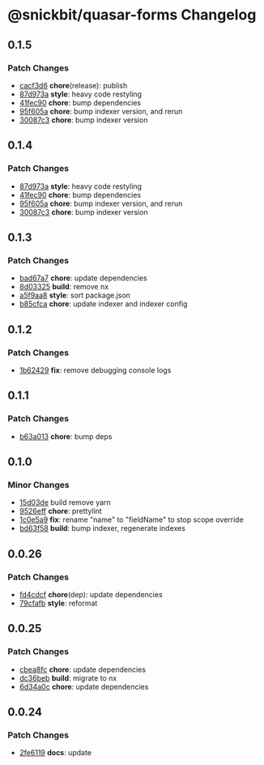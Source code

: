# @snickbit/quasar-forms Changelog

## 0.1.5

### Patch Changes

- [cacf3d6](https://github.com/snickbit/quasar/commit/cacf3d6) **chore**(release):  publish
- [87d973a](https://github.com/snickbit/quasar/commit/87d973a) **style**:  heavy code restyling
- [41fec90](https://github.com/snickbit/quasar/commit/41fec90) **chore**:  bump dependencies
- [95f605a](https://github.com/snickbit/quasar/commit/95f605a) **chore**:  bump indexer version, and rerun
- [30087c3](https://github.com/snickbit/quasar/commit/30087c3) **chore**:  bump indexer version

## 0.1.4

### Patch Changes

- [87d973a](https://github.com/snickbit/quasar/commit/87d973a) **style**:  heavy code restyling
- [41fec90](https://github.com/snickbit/quasar/commit/41fec90) **chore**:  bump dependencies
- [95f605a](https://github.com/snickbit/quasar/commit/95f605a) **chore**:  bump indexer version, and rerun
- [30087c3](https://github.com/snickbit/quasar/commit/30087c3) **chore**:  bump indexer version

## 0.1.3

### Patch Changes

- [bad67a7](https://github.com/snickbit/quasar/commit/bad67a7) **chore**:  update dependencies
- [8d03325](https://github.com/snickbit/quasar/commit/8d03325) **build**:  remove nx
- [a5f9aa8](https://github.com/snickbit/quasar/commit/a5f9aa8) **style**:  sort package.json
- [b85cfca](https://github.com/snickbit/quasar/commit/b85cfca) **chore**:  update indexer and indexer config

## 0.1.2

### Patch Changes

- [1b62429](https://github.com/snickbit/quasar/commit/1b62429) **fix**:  remove debugging console logs

## 0.1.1

### Patch Changes

- [b63a013](https://github.com/snickbit/quasar/commit/b63a013) **chore**:  bump deps

## 0.1.0

### Minor Changes

- [15d03de](https://github.com/snickbit/quasar/commit/15d03de) build remove yarn
- [9526eff](https://github.com/snickbit/quasar/commit/9526eff) **chore**:  prettylint
- [1c0e5a9](https://github.com/snickbit/quasar/commit/1c0e5a9) **fix**:  rename "name" to "fieldName" to stop scope override
- [bd63f58](https://github.com/snickbit/quasar/commit/bd63f58) **build**:  bump indexer, regenerate indexes

## 0.0.26

### Patch Changes

- [fd4cdcf](https://github.com/snickbit/quasar/commit/fd4cdcf) **chore**(dep):  update dependencies
- [79cfafb](https://github.com/snickbit/quasar/commit/79cfafb) **style**:  reformat

## 0.0.25

### Patch Changes

- [cbea8fc](https://github.com/snickbit/quasar/commit/cbea8fc) **chore**:  update dependencies
- [dc36beb](https://github.com/snickbit/quasar/commit/dc36beb) **build**:  migrate to nx
- [6d34a0c](https://github.com/snickbit/quasar/commit/6d34a0c) **chore**:  update dependencies

## 0.0.24

### Patch Changes

- [2fe6119](https://github.com/snickbit/quasar/commit/2fe6119) **docs**:  update

